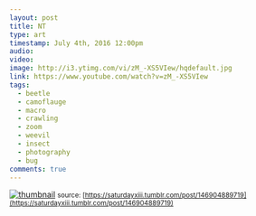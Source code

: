 ```yaml
---
layout: post
title: NT
type: art
timestamp: July 4th, 2016 12:00pm
audio: 
video: 
image: http://i3.ytimg.com/vi/zM_-XS5VIew/hqdefault.jpg
link: https://www.youtube.com/watch?v=zM_-XS5VIew
tags:
  - beetle
  - camoflauge
  - macro
  - crawling
  - zoom
  - weevil
  - insect
  - photography
  - bug
comments: true
---
```

[![thumbnail](http://i3.ytimg.com/vi/zM_-XS5VIew/hqdefault.jpg)](https://www.youtube.com/watch?v=zM_-XS5VIew)
<small>source: [https://saturdayxiii.tumblr.com/post/146904889719](https://saturdayxiii.tumblr.com/post/146904889719)</small>